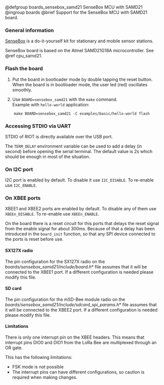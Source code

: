 @defgroup    boards_sensebox_samd21 SenseBox MCU with SAMD21
@ingroup     boards
@brief       Support for the SenseBox MCU with SAMD21 board.

### General information

[SenseBox](https://www.sensebox.de/) is a do-it-yourself kit for stationary
and mobile sensor stations.

SenseBox board is based on the Atmel SAMD21G18A microcontroller. See
@ref cpu_samd21.


### Flash the board

1. Put the board in bootloader mode by double tapping the reset button.<br/>
    When the board is in bootloader mode, the user led (red) oscillates smoothly.


2. Use `BOARD=sensebox_samd21` with the `make` command.<br/>
    Example with `hello-world` application:
```
    make BOARD=sensebox_samd21 -C examples/basic/hello-world flash
```

### Accessing STDIO via UART

STDIO of RIOT is directly available over the USB port.

The `TERM_DELAY` environment variable can be used to add a delay (in second)
before opening the serial terminal. The default value is 2s which should be
enough in most of the situation.

### On I2C port
I2C port is enabled by default. To disable it use ```I2C_DISABLE```. To
re-enable use ```I2C_ENABLE```.

### On XBEE ports
XBEE1 and XBEE2 ports are enabled by default. To disable any of them use
```XBEEn_DISABLE```. To re-enable use ```XBEEn_ENABLE```.

On the board there is a reset circuit for this ports that delays the reset
signal from the enable signal for about 300ms. Because of that a delay has
been introduced in the ```board_init``` function, so that any SPI device
connected to the ports is reset before use.

#### SX127X radio
The pin configuration for the SX127X radio on the
*boards/sensebox_samd21/include/board.h** file assumes that it will be connected to
the XBEE1 port. If a different configuration is needed please modify this
file.

#### SD card
The pin configuration for the mSD-Bee module radio on the
*boards/sensebox_samd21/include/sdcard_spi_params.h** file assumes that it will be
connected to the XBEE2 port. If a different configuration is needed please
modify this file.

#### Limitations
There is only one interrupt pin on the XBEE headers. This means that interrupt
pins DIO0 and DIO1 from the LoRa Bee are multiplexed through an OR gate.

This has the following limitations:

- FSK mode is not possible
- The interrupt pins can have different configurations, so caution is required
when making changes.
